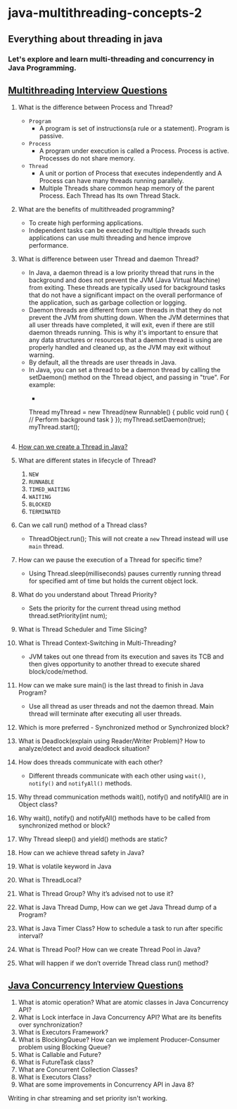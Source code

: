 # java-multithreading-concepts-2
Everything about threading in java
---
### Let's explore and learn multi-threading and concurrency in Java Programming.

## [Multithreading Interview Questions](https://www.digitalocean.com/community/tutorials/java-multithreading-concurrency-interview-questions-answers)
1. What is the difference between Process and Thread?
    - ```Program```
        - A program is set of instructions(a rule or a statement). Program is passive.
    - ```Process```
        - A program under execution is called a Process. Process is active. Processes do not share memory.
    - ```Thread```
        - A unit or portion of Process that executes independently and A Process can have many threads running parallely.
        - Multiple Threads share common heap memory of the parent Process. Each Thread has Its own Thread Stack.
2. What are the benefits of multithreaded programming?
    - To create high performing applications.
    - Independent tasks can be executed by multiple threads such applications can use multi threading and hence improve performance.
3. What is difference between user Thread and daemon Thread?
    - In Java, a daemon thread is a low priority thread that runs in the background and does not prevent the JVM (Java Virtual Machine) from exiting. These threads are typically used for background tasks that do not have a significant impact on the overall performance of the application, such as garbage collection or logging.
    - Daemon threads are different from user threads in that they do not prevent the JVM from shutting down. When the JVM determines that all user threads have completed, it will exit, even if there are still daemon threads running. This is why it's important to ensure that any data structures or resources that a daemon thread is using are properly handled and cleaned up, as the JVM may exit without warning.
    - By default, all the threads are user threads in Java.
    - In Java, you can set a thread to be a daemon thread by calling the setDaemon() method on the Thread object, and passing in "true". For example:
        - ``` 
       Thread myThread = new Thread(new Runnable() { 
          public void run() {
             // Perform background task
          }
       });
       myThread.setDaemon(true);
       myThread.start();
       ```

4. [How can we create a Thread in Java?](https://medium.com/javarevisited/how-to-create-java-thread-using-thread-and-runnable-2023-14e965474a7)

5. What are different states in lifecycle of Thread?
    1. `NEW`
    2. `RUNNABLE`
    3. `TIMED_WAITING`
    4. `WAITING`
    5. `BLOCKED`
    6. `TERMINATED`
6. Can we call run() method of a Thread class?
    - ThreadObject.run(); This will not create a `new` Thread instead will use `main` thread.
7. How can we pause the execution of a Thread for specific time?
    - Using Thread.sleep(milliseconds) pauses currently running thread for specified amt of time but holds the current object lock.
8. What do you understand about Thread Priority?
    - Sets the priority for the current thread using method thread.setPriority(int num);
9. What is Thread Scheduler and Time Slicing?
10. What is Thread Context-Switching in Multi-Threading?
    - JVM takes out one thread from its execution and saves its TCB and then gives opportunity to another thread to execute shared block/code/method.
11. How can we make sure main() is the last thread to finish in Java Program?
    - Use all thread as user threads and not the daemon thread. Main thread will terminate after executing all user threads.
12. Which is more preferred - Synchronized method or Synchronized block?
13. What is Deadlock(explain using Reader/Writer Problem)? How to analyze/detect and avoid deadlock situation?
14. How does threads communicate with each other?
    - Different threads communicate with each other using `wait()`, `notify()` and `notifyAll()` methods.
15. Why thread communication methods wait(), notify() and notifyAll() are in Object class?
16. Why wait(), notify() and notifyAll() methods have to be called from synchronized method or block?
17. Why Thread sleep() and yield() methods are static?
18. How can we achieve thread safety in Java?
19. What is volatile keyword in Java
20. What is ThreadLocal?
21. What is Thread Group? Why it’s advised not to use it?
22. What is Java Thread Dump, How can we get Java Thread dump of a Program?
23. What is Java Timer Class? How to schedule a task to run after specific interval?
24. What is Thread Pool? How can we create Thread Pool in Java?
25. What will happen if we don’t override Thread class run() method?


## [Java Concurrency Interview Questions](https://www.digitalocean.com/community/tutorials/java-multithreading-concurrency-interview-questions-answers)

1. What is atomic operation? What are atomic classes in Java Concurrency API?
2. What is Lock interface in Java Concurrency API? What are its benefits over synchronization?
3. What is Executors Framework?
4. What is BlockingQueue? How can we implement Producer-Consumer problem using Blocking Queue?
5. What is Callable and Future?
6. What is FutureTask class?
7. What are Concurrent Collection Classes?
8. What is Executors Class?
9. What are some improvements in Concurrency API in Java 8?


Writing in char streaming and set priority isn't working.